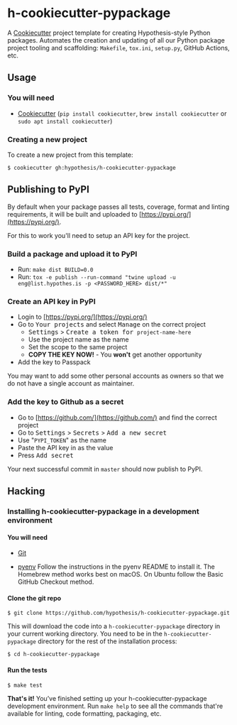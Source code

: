 # h-cookiecutter-pypackage

A [Cookiecutter](https://cookiecutter.readthedocs.io/) project template for
creating Hypothesis-style Python packages. Automates the creation and updating
of all our Python package project tooling and scaffolding: `Makefile`,
`tox.ini`, `setup.py`, GitHub Actions, etc.

Usage
-----

### You will need

* [Cookiecutter](https://cookiecutter.readthedocs.io/)
  (`pip install cookiecutter`, `brew install cookiecutter` or `sudo apt install
  cookiecutter`)

### Creating a new project

To create a new project from this template:

```terminal
$ cookiecutter gh:hypothesis/h-cookiecutter-pypackage
```

Publishing to PyPI
------------------

By default when your package passes all tests, coverage, format and linting
requirements, it will be built and uploaded to [https://pypi.org/](https://pypi.org/).

For this to work you'll need to setup an API key for the project.

### Build a package and upload it to PyPI

* Run: `make dist BUILD=0.0`
* Run: `tox -e publish --run-command "twine upload -u eng@list.hypothes.is -p <PASSWORD_HERE> dist/*"`
  
### Create an API key in PyPI  

* Login to [https://pypi.org/](https://pypi.org/)
* Go to <kbd>Your projects</kbd> and select <kbd>Manage</kbd> on the correct project
  * <kbd>Settings</kbd> > <kbd>Create a token for `project-name-here`</kbd>
  * Use the project name as the name
  * Set the scope to the same project
  * __COPY THE KEY NOW!__ - You __won't__ get another opportunity
* Add the key to Passpack

You may want to add some other personal accounts as owners so that we do not
have a single account as maintainer.

### Add the key to Github as a secret

* Go to [https://github.com/](https://github.com/) and find the correct project
* Go to <kbd>Settings</kbd> > <kbd>Secrets</kbd> > <kbd>Add a new secret</kbd>
* Use "`PYPI_TOKEN`" as the name
* Paste the API key in as the value
* Press <kbd>Add secret</kbd>

Your next successful commit in `master` should now publish to PyPI. 

Hacking
-------

### Installing h-cookiecutter-pypackage in a development environment

#### You will need

* [Git](https://git-scm.com/)

* [pyenv](https://github.com/pyenv/pyenv)
  Follow the instructions in the pyenv README to install it.
  The Homebrew method works best on macOS.
  On Ubuntu follow the Basic GitHub Checkout method.

#### Clone the git repo

```terminal
$ git clone https://github.com/hypothesis/h-cookiecutter-pypackage.git
```

This will download the code into a `h-cookiecutter-pypackage` directory in your
current working directory. You need to be in the `h-cookiecutter-pypackage`
directory for the rest of the installation process:

```terminal
$ cd h-cookiecutter-pypackage
```

#### Run the tests

```terminal
$ make test
```

**That's it!** You’ve finished setting up your h-cookiecutter-pypackage
development environment. Run `make help` to see all the commands that're
available for linting, code formatting, packaging, etc.
